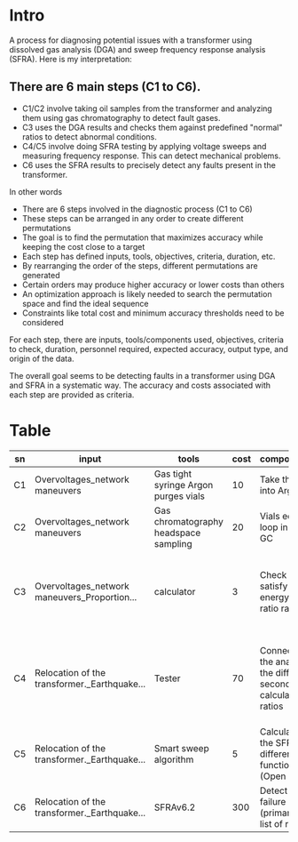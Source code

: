 # Intro
A process for diagnosing potential issues with a transformer using dissolved gas analysis (DGA) and sweep frequency response analysis (SFRA). Here is my interpretation:

## There are 6 main steps (C1 to C6).
- C1/C2 involve taking oil samples from the transformer and analyzing them using gas chromatography to detect fault gases.
- C3 uses the DGA results and checks them against predefined "normal" ratios to detect abnormal conditions.
- C4/C5 involve doing SFRA testing by applying voltage sweeps and measuring frequency response. This can detect mechanical problems.
- C6 uses the SFRA results to precisely detect any faults present in the transformer.

In other words
- There are 6 steps involved in the diagnostic process (C1 to C6)
- These steps can be arranged in any order to create different permutations
- The goal is to find the permutation that maximizes accuracy while keeping the cost close to a target
- Each step has defined inputs, tools, objectives, criteria, duration, etc.
- By rearranging the order of the steps, different permutations are generated
- Certain orders may produce higher accuracy or lower costs than others
- An optimization approach is likely needed to search the permutation space and find the ideal sequence
- Constraints like total cost and minimum accuracy thresholds need to be considered

For each step, there are inputs, tools/components used, objectives, criteria to check, duration, personnel required, expected accuracy, output type, and origin of the data.

The overall goal seems to be detecting faults in a transformer using DGA and SFRA in a systematic way. The accuracy and costs associated with each step are provided as criteria.


# Table
| sn | input                                            | tools                                             | cost | component_or_step_objectif                                                        | criteria                                                                   | duration | personnel | percentage_accuracy | type   | type_output                                              | origin              |
|----|--------------------------------------------------|----------------------------------------------------|------|-------------------------------------------------------------------------------------|------------------------------------------------------------------------------|----------|-----------|---------------------|--------|----------------------------------------------------------|---------------------|
| C1 | Overvoltages_network maneuvers                   | Gas tight syringe Argon purges vials               | 10   | Take the oil samples and fill into Argon purges vials                               | Temperature above up 300deg C                                             | 10       | Technician| 99                  | Simple | Sample oil DGA                                           | DGA                 |
| C2 | Overvoltages_network maneuvers                   | Gas chromatography headspace sampling              | 20   | Vials equilibrated by sample loop in HSS and inject into GC                        | No air in the argon purge                                                 | 5        | Technician| 97                  | Simple | Sample oil DGA                                           | DGA                 |
| C3 | Overvoltages_network maneuvers_Proportion...    | calculator                                         | 3    | Check if the ratios ranges satisfy the Roger’s High energy electrical discharge ratio range | Roger_normal                                                             | 2        | Technician| 99.99               | Simple | High energy electrical discharge with accuracy Roger’s method | Roger's method      |
| C4 | Relocation of the transformer._Earthquake...    | Tester                                             | 70   | Connect the transformer to the analyzer and measure the different primary and secondary voltages and calculate the corresponding ratios | At least one of the situations satisfied and the frequency range available | 5        | Expert    | 95                  | Simple | List of voltages (primary and secondary) and list of ratios (very slot) | SFRA                |
| C5 | Relocation of the transformer._Earthquake...    | Smart sweep algorithm                             | 5    | Calculate the gains and plot the SFRA test for the different phases. (gain as a function of frequencies) (Open Circuit/Close Circuit) | Graph                                                                      | 600      | Technician| 95                  | Simple | Graph                                                    | SFRA                |
| C6 | Relocation of the transformer._Earthquake...    | SFRAv6.2                                           | 300  | Detect the presence of failure List of voltages (primary and secondary) and list of ratios (very slot) | The fault with precision. SFRA                                           | 15       | Expert    | 95                  | Simple | SFRA                                                     | SFRA                |
